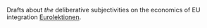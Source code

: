 Drafts about *the* deliberative subjectivities on the economics of EU integration [Eurolektionen](http://eurolektionen.wordpress.com).